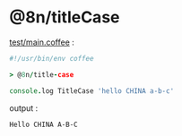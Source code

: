 [‼️]: ✏️README.mdt

# @8n/titleCase

[test/main.coffee](./test/main.coffee) :

```coffee
#!/usr/bin/env coffee

> @8n/title-case

console.log TitleCase 'hello CHINA a-b-c'
```

output :

```
Hello CHINA A-B-C
```
